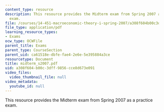 ```yaml
---
content_type: resource
description: This resource provides the Midterm exam from Spring 2007 as a practice
  exam.
file: /courses/14-451-macroeconomic-theory-i-spring-2007/a308f604b00c3dff9856cce8d673e091_midterm_s2007.pdf
file_type: application/pdf
learning_resource_types:
- Exams
ocw_type: OCWFile
parent_title: Exams
parent_type: CourseSection
parent_uid: ca61518e-dbfe-fae4-2e6e-5e395884a3ce
resourcetype: Document
title: midterm_s2007.pdf
uid: a308f604-b00c-3dff-9856-cce8d673e091
video_files:
  video_thumbnail_file: null
video_metadata:
  youtube_id: null
---
```

This resource provides the Midterm exam from Spring 2007 as a practice exam.

